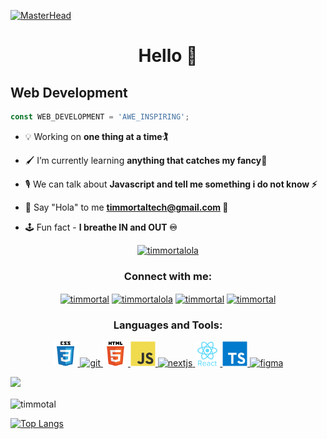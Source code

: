 [![MasterHead](https://timmortal.vercel.app/assets/githubDevStanding.png)](https://timmortal.vercel.app/)
<h1 align="center">Hello 👋</h1>

 ## Web Development
 ```js
const WEB_DEVELOPMENT = 'AWE_INSPIRING';
```


<p align="left" style="visibility:hidden;> <img " src="https://komarev.com/ghpvc/?username=timmotal&label=Profile%20views&color=0e75b6&style=flat" alt="timmotal" /> </p>

<p align="center">

- 💡 Working on **one thing at a time🏌️**

- 🖌️ I’m currently learning **anything that catches my fancy👣**

- 🎙️ We can talk about **Javascript and tell me something i do not know ⚡**

- 🤙 Say "Hola" to me **timmortaltech@gmail.com 📡**

- 🕹️ Fun fact - **I breathe IN and OUT ♾️**
</p>
<p align="center"> <a href="https://twitter.com/timmortalola" target="blank"><img src="https://img.shields.io/twitter/follow/timmortalola?logo=twitter&style=for-the-badge" alt="timmortalola" /></a> </p>
<h3 align="center">Connect with me:</h3>
<p align="center">
<a href="https://dev.to/timmortal" target="blank"><img align="center" src="https://raw.githubusercontent.com/rahuldkjain/github-profile-readme-generator/master/src/images/icons/Social/devto.svg" alt="timmortal" height="30" width="40" /></a>
<a href="https://twitter.com/timmortalola" target="blank"><img align="center" src="https://raw.githubusercontent.com/rahuldkjain/github-profile-readme-generator/master/src/images/icons/Social/twitter.svg" alt="timmortalola" height="30" width="40" /></a>
<a href="https://linkedin.com/in/timmortal" target="blank"><img align="center" src="https://raw.githubusercontent.com/rahuldkjain/github-profile-readme-generator/master/src/images/icons/Social/linked-in-alt.svg" alt="timmortal" height="30" width="40" /></a>
<a href="https://stackoverflow.com/users/timmortal" target="blank"><img align="center" src="https://raw.githubusercontent.com/rahuldkjain/github-profile-readme-generator/master/src/images/icons/Social/stack-overflow.svg" alt="timmortal" height="30" width="40" /></a>
</p>

<h3 align="center">Languages and Tools:</h3>
<p align="center"> <a href="https://www.w3schools.com/css/" target="_blank" rel="noreferrer"> <img src="https://raw.githubusercontent.com/devicons/devicon/master/icons/css3/css3-original-wordmark.svg" alt="css3" width="40" height="40"/> </a>  <a href="https://git-scm.com/" target="_blank" rel="noreferrer"> <img src="https://www.vectorlogo.zone/logos/git-scm/git-scm-icon.svg" alt="git" width="40" height="40"/> </a> <a href="https://www.w3.org/html/" target="_blank" rel="noreferrer"> <img src="https://raw.githubusercontent.com/devicons/devicon/master/icons/html5/html5-original-wordmark.svg" alt="html5" width="40" height="40"/> </a> <a href="https://developer.mozilla.org/en-US/docs/Web/JavaScript" target="_blank" rel="noreferrer"> <img src="https://raw.githubusercontent.com/devicons/devicon/master/icons/javascript/javascript-original.svg" alt="javascript" width="40" height="40"/> </a> <a href="https://nextjs.org/" target="_blank" rel="noreferrer"> <img src="https://cdn.worldvectorlogo.com/logos/nextjs-2.svg" alt="nextjs" width="40" height="40"/> </a> <a href="https://reactjs.org/" target="_blank" rel="noreferrer"> <img src="https://raw.githubusercontent.com/devicons/devicon/master/icons/react/react-original-wordmark.svg" alt="react" width="40" height="40"/> </a> <a href="https://www.typescriptlang.org/" target="_blank" rel="noreferrer"> <img src="https://raw.githubusercontent.com/devicons/devicon/master/icons/typescript/typescript-original.svg" alt="typescript" width="40" height="40"/> </a><a href="https://www.figma.com/" target="_blank" rel="noreferrer"> <img src="https://www.vectorlogo.zone/logos/figma/figma-icon.svg" alt="figma" width="40" height="40"/> </a> </p>



<img 
   src="https://github-readme-stats.vercel.app/api?username=timmotal&show_icons=true&theme=maroongold" 
/>
 
<p><img align="center" src="https://github-readme-streak-stats.herokuapp.com/?user=timmotal&" alt="timmotal" /></p>

[![Top Langs](https://github-readme-stats.vercel.app/api/top-langs/?username=timmotal&layout=compact)](https://github.com/timmotal/github-readme-stats)

